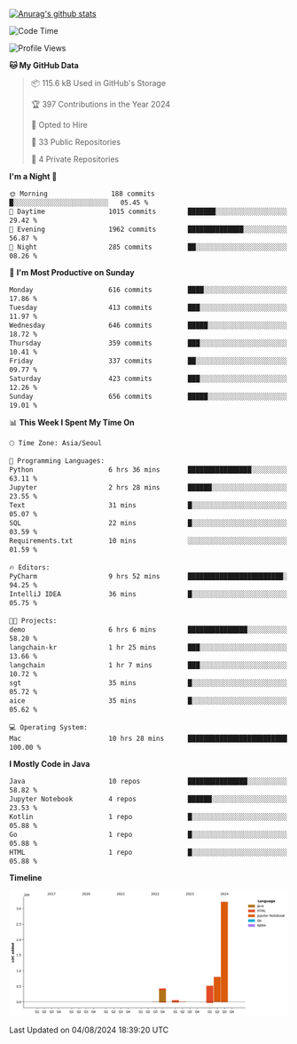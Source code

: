[![Anurag's github stats](https://github-readme-stats.vercel.app/api?username=hajubal)](https://github.com/anuraghazra/github-readme-stats)

<!--START_SECTION:waka-->
![Code Time](http://img.shields.io/badge/Code%20Time-96%20hrs%2046%20mins-blue)

![Profile Views](http://img.shields.io/badge/Profile%20Views-0-blue)

**🐱 My GitHub Data** 

> 📦 115.6 kB Used in GitHub's Storage 
 > 
> 🏆 397 Contributions in the Year 2024
 > 
> 💼 Opted to Hire
 > 
> 📜 33 Public Repositories 
 > 
> 🔑 4 Private Repositories 
 > 
**I'm a Night 🦉** 

```text
🌞 Morning                188 commits         █░░░░░░░░░░░░░░░░░░░░░░░░   05.45 % 
🌆 Daytime                1015 commits        ███████░░░░░░░░░░░░░░░░░░   29.42 % 
🌃 Evening                1962 commits        ██████████████░░░░░░░░░░░   56.87 % 
🌙 Night                  285 commits         ██░░░░░░░░░░░░░░░░░░░░░░░   08.26 % 
```
📅 **I'm Most Productive on Sunday** 

```text
Monday                   616 commits         ████░░░░░░░░░░░░░░░░░░░░░   17.86 % 
Tuesday                  413 commits         ███░░░░░░░░░░░░░░░░░░░░░░   11.97 % 
Wednesday                646 commits         █████░░░░░░░░░░░░░░░░░░░░   18.72 % 
Thursday                 359 commits         ███░░░░░░░░░░░░░░░░░░░░░░   10.41 % 
Friday                   337 commits         ██░░░░░░░░░░░░░░░░░░░░░░░   09.77 % 
Saturday                 423 commits         ███░░░░░░░░░░░░░░░░░░░░░░   12.26 % 
Sunday                   656 commits         █████░░░░░░░░░░░░░░░░░░░░   19.01 % 
```


📊 **This Week I Spent My Time On** 

```text
🕑︎ Time Zone: Asia/Seoul

💬 Programming Languages: 
Python                   6 hrs 36 mins       ████████████████░░░░░░░░░   63.11 % 
Jupyter                  2 hrs 28 mins       ██████░░░░░░░░░░░░░░░░░░░   23.55 % 
Text                     31 mins             █░░░░░░░░░░░░░░░░░░░░░░░░   05.07 % 
SQL                      22 mins             █░░░░░░░░░░░░░░░░░░░░░░░░   03.59 % 
Requirements.txt         10 mins             ░░░░░░░░░░░░░░░░░░░░░░░░░   01.59 % 

🔥 Editors: 
PyCharm                  9 hrs 52 mins       ████████████████████████░   94.25 % 
IntelliJ IDEA            36 mins             █░░░░░░░░░░░░░░░░░░░░░░░░   05.75 % 

🐱‍💻 Projects: 
demo                     6 hrs 6 mins        ███████████████░░░░░░░░░░   58.20 % 
langchain-kr             1 hr 25 mins        ███░░░░░░░░░░░░░░░░░░░░░░   13.66 % 
langchain                1 hr 7 mins         ███░░░░░░░░░░░░░░░░░░░░░░   10.72 % 
sgt                      35 mins             █░░░░░░░░░░░░░░░░░░░░░░░░   05.72 % 
aice                     35 mins             █░░░░░░░░░░░░░░░░░░░░░░░░   05.62 % 

💻 Operating System: 
Mac                      10 hrs 28 mins      █████████████████████████   100.00 % 
```

**I Mostly Code in Java** 

```text
Java                     10 repos            ███████████████░░░░░░░░░░   58.82 % 
Jupyter Notebook         4 repos             ██████░░░░░░░░░░░░░░░░░░░   23.53 % 
Kotlin                   1 repo              █░░░░░░░░░░░░░░░░░░░░░░░░   05.88 % 
Go                       1 repo              █░░░░░░░░░░░░░░░░░░░░░░░░   05.88 % 
HTML                     1 repo              █░░░░░░░░░░░░░░░░░░░░░░░░   05.88 % 
```



**Timeline**

![Lines of Code chart](https://raw.githubusercontent.com/hajubal/hajubal/main/assets/bar_graph.png)


 Last Updated on 04/08/2024 18:39:20 UTC
<!--END_SECTION:waka-->
